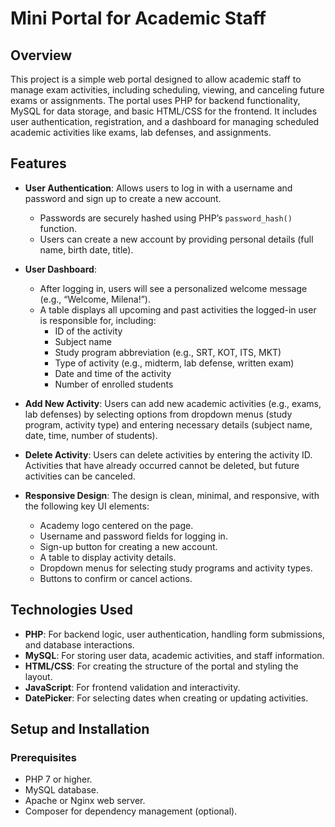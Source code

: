 # Mini Portal for Academic Staff

## Overview
This project is a simple web portal designed to allow academic staff to manage exam activities, including scheduling, viewing, and canceling future exams or assignments. The portal uses PHP for backend functionality, MySQL for data storage, and basic HTML/CSS for the frontend. It includes user authentication, registration, and a dashboard for managing scheduled academic activities like exams, lab defenses, and assignments.

## Features
- **User Authentication**: Allows users to log in with a username and password and sign up to create a new account.
  - Passwords are securely hashed using PHP’s `password_hash()` function.
  - Users can create a new account by providing personal details (full name, birth date, title).
  
- **User Dashboard**:
  - After logging in, users will see a personalized welcome message (e.g., “Welcome, Milena!”).
  - A table displays all upcoming and past activities the logged-in user is responsible for, including:
    - ID of the activity
    - Subject name
    - Study program abbreviation (e.g., SRT, KOT, ITS, MKT)
    - Type of activity (e.g., midterm, lab defense, written exam)
    - Date and time of the activity
    - Number of enrolled students
  
- **Add New Activity**: Users can add new academic activities (e.g., exams, lab defenses) by selecting options from dropdown menus (study program, activity type) and entering necessary details (subject name, date, time, number of students).
  
- **Delete Activity**: Users can delete activities by entering the activity ID. Activities that have already occurred cannot be deleted, but future activities can be canceled.

- **Responsive Design**: The design is clean, minimal, and responsive, with the following key UI elements:
  - Academy logo centered on the page.
  - Username and password fields for logging in.
  - Sign-up button for creating a new account.
  - A table to display activity details.
  - Dropdown menus for selecting study programs and activity types.
  - Buttons to confirm or cancel actions.

## Technologies Used
- **PHP**: For backend logic, user authentication, handling form submissions, and database interactions.
- **MySQL**: For storing user data, academic activities, and staff information.
- **HTML/CSS**: For creating the structure of the portal and styling the layout.
- **JavaScript**: For frontend validation and interactivity.
- **DatePicker**: For selecting dates when creating or updating activities.

## Setup and Installation

### Prerequisites
- PHP 7 or higher.
- MySQL database.
- Apache or Nginx web server.
- Composer for dependency management (optional).
